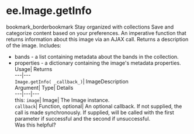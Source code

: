  
#  ee.Image.getInfo
bookmark_borderbookmark Stay organized with collections  Save and categorize content based on your preferences.
An imperative function that returns information about this image via an AJAX call. 
Returns a description of the image. Includes:
- bands - a list containing metadata about the bands in the collection.
- properties - a dictionary containing the image's metadata properties.
Usage| Returns  
---|---  
`Image.getInfo( _callback_)`| ImageDescription  
Argument| Type| Details  
---|---|---  
this: `image`| Image| The Image instance.  
`callback`| Function, optional| An optional callback. If not supplied, the call is made synchronously. If supplied, will be called with the first parameter if successful and the second if unsuccessful.  
Was this helpful?

